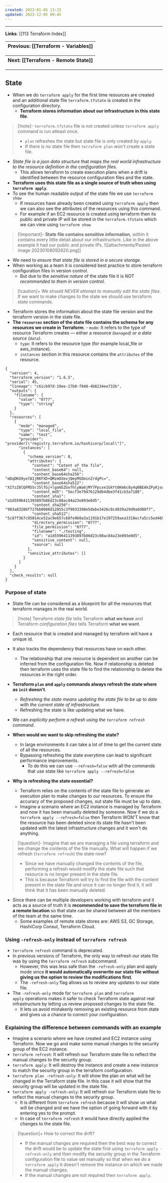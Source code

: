 ```yaml
---
created: 2023-01-05 13:23
updated: 2023-12-05 09:45
---
```

---
**Links**: [[113 Terraform Index]]

| Previous: [[Terraform - Variables]] |
|-|

| Next: [[Terraform - Remote State]] |
|-|

---
## State
- When we do `terraform apply` for the first time resources are created and an additional state file `terraform.tfstate` is created in the configuration directory.
	- **Terraform stores information about our infrastructure in this state file**.

> [!note]- `terraform.tfstate` file is not created unless `terraform apply` command is run atleast once.
> - `plan` refreshes the state but state file is only created by `apply`.
> - If there is no state file then `terraform plan` won't create a state file.


- *State file is a json data structure* that *maps the real world infrastructure to the resource definition in the configuration files*.
	- This allows terraform to create execution plans when a drift is identified between the resource configuration files and the state.
- **Terraform uses this state file as a single source of truth when using `terraform apply`**.
- To see the human readable output of the state file we use `terraform show`
	- If resources have already been created using `terraform apply` then we can also see the attributes of the resources using this command.
	- For example if an EC2 resource is created using terraform then its public and private IP will be stored in the `terraform.tfstate` which we can view using `terraform show`

> [!important]- **State file contains sensitive information**, within it contains every little detail about our infrastructure.
> Like in the above example it had our public and private IPs.
> ![[attachments/Pasted image 20230106092620.png]]

- We need to *ensure that state file is stored in a secure storage*.
- When working as a team it is considered best practice to store terraform configuration files in version control.
	- But due to the *sensitive nature* of the state file it is *NOT recommended to them in version control*.

> [!caution]+ We should *NEVER attempt to manually edit the state files*.
> If we want to make changes to the state we should use terraform state commands.

- Terraform stores the information about the state file version and the terraform version in the state file.
- **The `resources` section of the state file contains the schema for any resources we create in Terraform**.
	- `mode`: It refers to the type of resource Terraform creates — either a resource *(`managed`) or a data source (`data`)*.
	- `type`: It refers to the resource type (for example local_file or aws_instance).
	- `instances` section in this resource contains the `attributes` of the resource.

```hcl file:"sample terraform.tfstate state file" fold
{
  "version": 4,
  "terraform_version": "1.6.5",
  "serial": 45,
  "lineage": "c61cb97d-19ee-17b0-f848-4b8234ee732b",
  "outputs": {
    "filename": {
      "value": "0777",
      "type": "string"
    }
  },
  "resources": [
    {
      "mode": "managed",
      "type": "local_file",
      "name": "test",
      "provider": "provider[\"registry.terraform.io/hashicorp/local\"]",
      "instances": [
        {
          "schema_version": 0,
          "attributes": {
            "content": "Cotent of the file",
            "content_base64": null,
            "content_base64sha256": "mDqDKG9ye7AIjRKFXD+QMzmOXevjQmyMSDminZrdgPc=",
            "content_base64sha512": "XIfzZ8lQFM5SrJ5lfGj+lgo6EZGxfhlyWa6jMY7Ppcxe1GkYt6Km6c8y4q0BEAkZPyKjoa+lwHYUCYjQcA0FzQ==",
            "content_md5": "5ecf3e79476129db4dbe3f41cb3a7188",
            "content_sha1": "a1d5596411393897b86d23c08ac84a23e893e0d5",
            "content_sha256": "983a83286f727bb0088d12855c3f9033398e5debe3426c8c4839a29d9add80f7",
            "content_sha512": "5c87f367c95014ce52ac9e657c68fe960a3a1191b17e197259aea3318ecfa5cc5ed46918b7a2a6e9cf32e2ad011009193f22a3a1afa5c076140988d0700d05cd",
            "directory_permission": "0777",
            "file_permission": "0777",
            "filename": "./testing",
            "id": "a1d5596411393897b86d23c08ac84a23e893e0d5",
            "sensitive_content": null,
            "source": null
          },
          "sensitive_attributes": []
        }
      ]
    }
  ],
  "check_results": null
}
```

### Purpose of state
- State file can be considered as a blueprint for all the resources that terraform manages in the real world. 

> [!note] Terraform *state file* tells Terraform **what we have** and Terraform *configuration files* tells Terraform **what we want**.

- Each resource that is created and managed by terraform will have a unique id.
- It also tracks the dependency that resources have on each other. 
	- The relationship that one resource is dependent on another can be inferred from the configuration file. Now if relationship is deleted then terraform uses the state file to find the relationship to delete the resources in the right order.
- **Terraform `plan` and `apply` commands always refresh the state where as `init` doesn't**.
	- *Refreshing the state means updating the state file to be up to date with the current state of infrastructure*.
	- Refreshing the state is like updating what we have.
- We can *explicitly perform a refresh using the `terraform refresh` command*.


- **When would we want to skip refreshing the state?**
	- In large environments it can take a lot of time to get the current state of all the resources.
	- Bypassing refreshing the state everytime can lead to significant performance improvements.
		- To do this we can use `--refresh=false` with all the commands that use state like `terraform apply --refresh=false`
- **Why is refreshing the state essential?**
	- Terraform relies on the contents of the state file to generate an execution plan to make changes to our resources. To ensure the accuracy of the proposed changes, out state file must be up to date.
	- Imagine a scenario where an EC2 instance is managed by Terraform and now it has been manually deleted by someone. Now if we do a `terraform apply --refresh=false` then Terraform WON'T know that the resource has been deleted since its state file hasn't been updated with the latest infrastructure changes and it won't do anything.

> [!question]- Imagine that we are managing a file using terraform and we change the contents of the file manually. What will happen if we refresh (`terraform refresh`) the state now?
> - Since we have manually changed the contents of the file, performing a refresh would modify the state file such that resource is no longer present in the state file.
> - This is because Terraform will try to find the file with the content present in the state file and once it can no longer find it, it will think that it has been manually deleted.

- Since there can be multiple developers working with terraform and it acts as a source of truth it is **recommended to save the terraform file in a remote location** so that state can be shared between all the members of the team at the same time.
	- Some examples of remote state stores are: AWS S3, GC Storage, HashiCorp Consul, Terraform Cloud.


### Using `-refresh-only` instead of `terraform refresh`
- `terraform refresh` command is deprecated.
- In previous versions of Terraform, the only way to refresh our state file was by using the `terraform refresh` subcommand. 
	- However, this was less safe than the `-refresh-only` plan and apply mode since **it would automatically overwrite our state file without giving us the option to review the modifications first**. 
	- The `-refresh-only` flag allows us to review any updates to our state file. 
- The `-refresh-only` mode for `terraform plan` and `terraform apply` operations makes it safer to check Terraform state against real infrastructure by letting us review proposed changes to the state file. 
	- It lets us avoid mistakenly removing an existing resource from state and gives us a chance to correct your configuration.

### Explaining the difference between commands with an example
- Imagine a scenario where we have created and EC2 instance using Terraform. Now we go and make some manual changes to the security group of the EC2 instance.
- `terraform refresh`: It will refresh our Terraform state file to reflect the manual changes to the security group.
- `terraform apply`: It will destroy the instance and create a new instance to match the security group in the terraform configuration.
- `terraform plan -refresh-only`: It will show the plan on what will be changed in the Terraform state file. In this case it will show that the security group will be updated in the state file.
- `terraform apply -refresh-only`: It will refresh our Terraform state file to reflect the manual changes to the security group. 
	- It is different from `terraform refresh` because it will show us what will be changed and we have the option of going forward with it by entering yes to the prompt. 
	- In case of `terraform refresh` it would have directly applied the changes to the state file.

> [!question]+ How to correct the drift?
> - If the manual changes are required then the best way to correct the drift would be to update the state first using `terraform apply -refresh-only` and then modify the security group in the Terraform configuration file to value set manually so that when we do a `terraform apply` it doesn't remove the instance on which we made the manual changes.
> - If the manual changes are not required then `terraform apply`.
